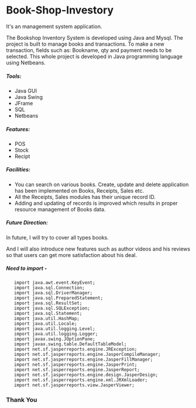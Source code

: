 # Book-Shop-Investory
It's an management system application.

The Bookshop Inventory System is developed using Java and Mysql. The project is built to manage books and transactions. To make a new transaction, fields such as: Bookname, qty and payment needs to be selected.
This whole project is developed in Java programming language using Netbeans.

##### Tools:
 - Java GUI
 - Java Swing
 - JFrame
 - SQL
 - Netbeans

##### Features:
* POS
* Stock
* Recipt

##### Facilities:
+ You can search on various books. Create, update and delete application has been implemented on Books, Receipts, Sales etc.
+ All the Receipts, Sales modules has their unique record ID.
+ Adding and updating of records is improved which results in proper resource management of Books data.

##### Future Direction:
 In future, I will try to cover all types books.
 
 And I will also introduce new features such as author videos and his reviews so that users can get more satisfaction about his deal.
 
 
 
 ##### Need to import -
       import java.awt.event.KeyEvent;
       import java.sql.Connection;
       import java.sql.DriverManager;
       import java.sql.PreparedStatement;
       import java.sql.ResultSet;
       import java.sql.SQLException;
       import java.sql.Statement;
       import java.util.HashMap;
       import java.util.Locale;
       import java.util.logging.Level;
       import java.util.logging.Logger;
       import javax.swing.JOptionPane;
       import javax.swing.table.DefaultTableModel;
       import net.sf.jasperreports.engine.JRException;
       import net.sf.jasperreports.engine.JasperCompileManager;
       import net.sf.jasperreports.engine.JasperFillManager;
       import net.sf.jasperreports.engine.JasperPrint;
       import net.sf.jasperreports.engine.JasperReport;
       import net.sf.jasperreports.engine.design.JasperDesign;
       import net.sf.jasperreports.engine.xml.JRXmlLoader;
       import net.sf.jasperreports.view.JasperViewer; 
       
       
### Thank You

